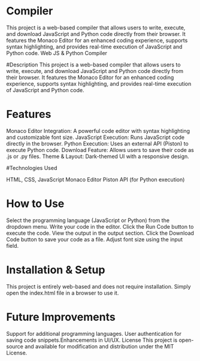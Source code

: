 # Compiler
This project is a web-based compiler that allows users to write, execute, and download JavaScript and Python code directly from their browser. It features the Monaco Editor for an enhanced coding experience, supports syntax highlighting, and provides real-time execution of JavaScript and Python code.
Web JS & Python Compiler

#Description
This project is a web-based compiler that allows users to write, execute, and download JavaScript and Python code directly from their browser. It features the Monaco Editor for an enhanced coding experience, supports syntax highlighting, and provides real-time execution of JavaScript and Python code.

# Features

Monaco Editor Integration: A powerful code editor with syntax highlighting and customizable font size.
JavaScript Execution: Runs JavaScript code directly in the browser.
Python Execution: Uses an external API (Piston) to execute Python code.
Download Feature: Allows users to save their code as .js or .py files.
Theme & Layout: Dark-themed UI with a responsive design.

#Technologies Used

HTML, CSS, JavaScript
Monaco Editor
Piston API (for Python execution)

# How to Use

Select the programming language (JavaScript or Python) from the dropdown menu.
Write your code in the editor.
Click the Run Code button to execute the code.
View the output in the output section.
Click the Download Code button to save your code as a file.
Adjust font size using the input field.

# Installation & Setup

This project is entirely web-based and does not require installation. Simply open the index.html file in a browser to use it.

# Future Improvements
Support for additional programming languages.
User authentication for saving code snippets.Enhancements in UI/UX.
License
This project is open-source and available for modification and distribution under the MIT License.

